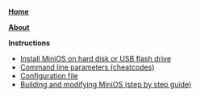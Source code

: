 [**Home**](https://github.com/minios-linux/minios-live/wiki)

[**About**](About)

**Instructions**
 * [Install MiniOS on hard disk or USB flash drive](https://github.com/minios-linux/minios-live/wiki/Install-MiniOS-on-hard-disk-or-USB-flash-drive)
 * [Command line parameters (cheatcodes)](https://github.com/minios-linux/minios-live/wiki/Command-line-parameters)
 * [Configuration file](https://github.com/minios-linux/minios-live/wiki/Configuration-file)
 * [Building and modifying MiniOS (step by step guide)](https://github.com/minios-linux/minios-live/wiki/Building-and-modifying-MiniOS-(step-by-step-guide))